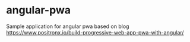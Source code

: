 # angular-pwa
Sample application for angular pwa based on blog https://www.positronx.io/build-progressive-web-app-pwa-with-angular/
